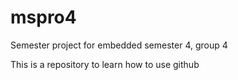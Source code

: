 # mspro4
Semester project for embedded semester 4, group 4

This is a repository to learn how to use github
